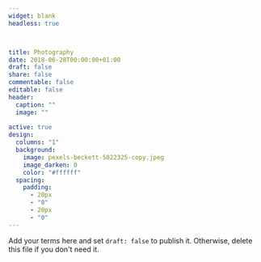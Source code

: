 ```yaml
---
widget: blank
headless: true



title: Photography
date: 2018-06-28T00:00:00+01:00
draft: false
share: false
commentable: false
editable: false
header:
  caption: ""
  image: ""
  
active: true
design:
  columns: "1"
  background:
    image: pexels-beckett-5022325-copy.jpeg
    image_darken: 0
    color: "#ffffff"
  spacing:
    padding:
      - 20px
      - "0"
      - 20px
      - "0"  
---
```




Add your terms here and set `draft: false` to publish it. Otherwise, delete this file if you don't need it.
